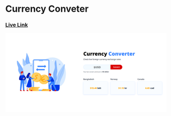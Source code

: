 # Currency Conveter
### [Live Link](https://currency-conversion-apps.netlify.app/)

![My Image](Screenshot_2.png)
